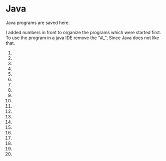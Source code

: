 # Java
Java programs are saved here. 

I added numbers in front to organize the programs which were started first. 
To use the program in a java IDE remove the "#_", Since Java does not like that. 

1.
2.
3.
4.
5.
6.
7.
8.
9.
10.
11.
12.
13.
14.
15.
16.
17.
18.
19.
20.
